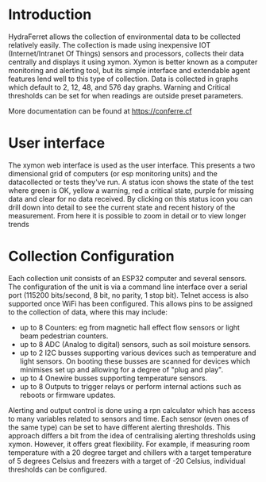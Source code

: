 Introduction
============
HydraFerret allows the collection of environmental data to be collected relatively easily.
The collection is made using inexpensive IOT (Internet/Intranet Of Things) sensors and processors, collects their data centrally and displays it using xymon.
Xymon is better known as a computer monitoring and alerting tool, but its simple interface and extendable agent features lend well to this type of collection.
Data is collected in graphs which default to 2, 12, 48, and 576 day graphs.
Warning and Critical thresholds can be set for when readings are outside preset parameters.

More documentation can be found at <a href="https://conferre.cf">https://conferre.cf</a>

User interface
==============
The xymon web interface is used as the user interface.
This presents a two dimensional grid of computers (or esp monitoring units) and the datacollected or tests they've run.
A status icon shows the state of the test where green is OK, yellow a warning, red a critical state, purple for missing data and clear for no data received.
By clicking on this status icon you can drill down into detail to see the current state and recent history of the measurement.
From here it is possible to zoom in detail or to view longer trends

Collection Configuration
========================
Each collection unit consists of an ESP32 computer and several sensors.
The configuration of the unit is via a command line interface over a serial port (115200 bits/second, 8 bit, no parity, 1 stop bit).
Telnet access is also supported once WiFi has been configured.
This allows pins to be assigned to the collection of data, where this may include:
* up to 8 Counters: eg from magnetic hall effect flow sensors or light beam pedestrian counters.
* up to 8 ADC (Analog to digital) sensors, such as soil moisture sensors.
* up to 2 I2C busses supporting various devices such as temperature and light sensors. On booting these busses are scanned for devices which minimises set up and allowing for a degree of "plug and play".
* up to 4 Onewire busses supporting temperature sensors.
* up to 8 Outputs to trigger relays or perform internal actions such as reboots or firmware updates.

Alerting and output control is done using a rpn calculator which has access to many variables related to sensors and time.
Each sensor (even ones of the same type) can be set to have different alerting thresholds.
This approach differs a bit from the idea of centralising alerting thresholds using xymon.
However, it offers great flexibility.
For example, if measuring room temperature with a 20 degree target and chillers with a target temperature of 5 degrees Celsius and freezers with a target of -20 Celsius, individual thresholds can be configured.
